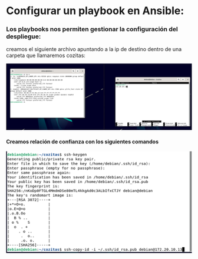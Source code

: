 # Configurar un playbook en Ansible:
### Los playbooks nos permiten gestionar la configuración del despliegue:
creamos el siguiente archivo apuntando a la ip de destino dentro de una carpeta que llamaremos cozitas:


![Instalación](./imagenes/3.png "instalacion")
#### Creamos relación de confianza con los siguientes comandos
![Instalación](./imagenes/4.png "instalacion")
